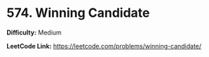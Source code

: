 # 574. Winning Candidate

**Difficulty:** Medium

**LeetCode Link:** https://leetcode.com/problems/winning-candidate/

